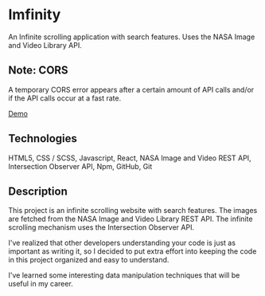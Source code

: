 # Imfinity

An Infinite scrolling application with search features. Uses the NASA Image and Video Library API.

## Note: CORS

A temporary CORS error appears after a certain amount of API calls and/or if the API calls occur at a fast rate.

[Demo](https://imfinity-live-quentin.herokuapp.com/)

## Technologies

HTML5, CSS / SCSS, Javascript, React, NASA Image and Video REST API, Intersection Observer API, Npm, GitHub, Git

## Description

This project is an infinite scrolling website with search features. The images are fetched from the NASA Image and Video Library REST API. The infinite scrolling mechanism uses the Intersection Observer API.

I've realized that other developers understanding your code is just as important as writing it, so I decided to put extra effort into keeping the code in this project organized and easy to understand.

I've learned some interesting data manipulation techniques that will be useful in my career.